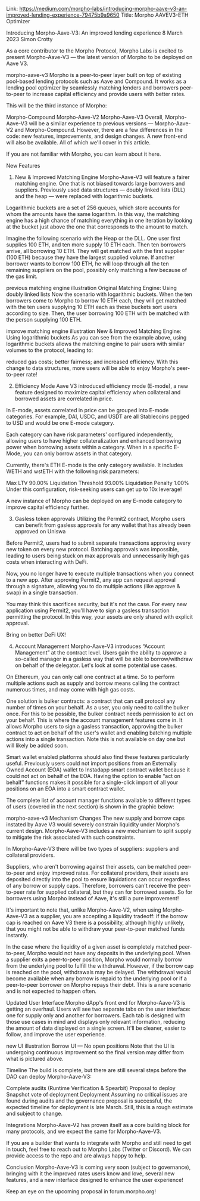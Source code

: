 Link: https://medium.com/morpho-labs/introducing-morpho-aave-v3-an-improved-lending-experience-79475b9a9650
Title: Morpho AAVEV3-ETH Optimizer

Introducing Morpho-Aave-V3: An improved lending experience
8 March 2023
Simon Crotty

As a core contributor to the Morpho Protocol, Morpho Labs is excited to present Morpho-Aave-V3 — the latest version of Morpho to be deployed on Aave V3.

morpho-aave-v3
Morpho is a peer-to-peer layer built on top of existing pool-based lending protocols such as Aave and Compound. It works as a lending pool optimizer by seamlessly matching lenders and borrowers peer-to-peer to increase capital efficiency and provide users with better rates.

This will be the third instance of Morpho:

Morpho-Compound
Morpho-Aave-V2
Morpho-Aave-V3
Overall, Morpho-Aave-V3 will be a similar experience to previous versions — Morpho-Aave-V2 and Morpho-Compound. However, there are a few differences in the code: new features, improvements, and design changes. A new front-end will also be available. All of which we'll cover in this article.

If you are not familiar with Morpho, you can learn about it here.

New Features

1. New & Improved Matching Engine
   Morpho-Aave-V3 will feature a fairer matching engine. One that is not biased towards large borrowers and suppliers. Previously used data structures — doubly linked lists (DLL) and the heap — were replaced with logarithmic buckets.

Logarithmic buckets are a set of 256 queues, which store accounts for whom the amounts have the same logarithm. In this way, the matching engine has a high chance of matching everything in one iteration by looking at the bucket just above the one that corresponds to the amount to match.

Imagine the following scenario with the Heap or the DLL. One user first supplies 100 ETH, and ten more supply 10 ETH each. Then ten borrowers arrive, all borrowing 10 ETH. They will get matched with the first supplier (100 ETH) because they have the largest supplied volume. If another borrower wants to borrow 100 ETH, he will loop through all the ten remaining suppliers on the pool, possibly only matching a few because of the gas limit.

previous matching engine illustration
Original Matching Engine: Using doubly linked lists
Now the scenario with logarithmic buckets. When the ten borrowers come to Morpho to borrow 10 ETH each, they will get matched with the ten users supplying 10 ETH each as these buckets sort users according to size. Then, the user borrowing 100 ETH with be matched with the person supplying 100 ETH.

improve matching engine illustration
New & Improved Matching Engine: Using logarithmic buckets
As you can see from the example above, using logarithmic buckets allows the matching engine to pair users with similar volumes to the protocol, leading to:

reduced gas costs;
better fairness; and
increased efficiency.
With this change to data structures, more users will be able to enjoy Morpho's peer-to-peer rate!

2. Efficiency Mode
   Aave V3 introduced efficiency mode (E-mode), a new feature designed to maximize capital efficiency when collateral and borrowed assets are correlated in price.

In E-mode, assets correlated in price can be grouped into E-mode categories. For example, DAI, USDC, and USDT are all Stablecoins pegged to USD and would be one E-mode category.

Each category can have risk parameters' configured independently, allowing users to have higher collateralization and enhanced borrowing power when borrowing assets within a category. When in a specific E-Mode, you can only borrow assets in that category.

Currently, there's ETH E-mode is the only category available. It includes WETH and wstETH with the following risk parameters:

Max LTV 90.00%
Liquidation Threshold 93.00%
Liquidation Penalty 1.00%
Under this configuration, risk-seeking users can get up to 10x leverage!

A new instance of Morpho can be deployed on any E-mode category to improve capital efficiency further.

3. Gasless token approvals
   Utilizing the Permit2 contract, Morpho users can benefit from gasless approvals for any wallet that has already been approved on Uniswa

Before Permit2, users had to submit separate transactions approving every new token on every new protocol. Batching approvals was impossible, leading to users being stuck on max approvals and unnecessarily high gas costs when interacting with DeFi.

Now, you no longer have to execute multiple transactions when you connect to a new app. After approving Permit2, any app can request approval through a signature, allowing you to do multiple actions (like approve & swap) in a single transaction.

You may think this sacrifices security, but it's not the case. For every new application using Permit2, you'll have to sign a gasless transaction permitting the protocol. In this way, your assets are only shared with explicit approval.

Bring on better DeFi UX!

4. Account Management
   Morpho-Aave-V3 introduces “Account Management” at the contract level. Users gain the ability to approve a so-called manager in a gasless way that will be able to borrow/withdraw on behalf of the delegator. Let's look at some potential use cases.

On Ethereum, you can only call one contract at a time. So to perform multiple actions such as supply and borrow means calling the contract numerous times, and may come with high gas costs.

One solution is bulker contracts: a contract that can call protocol any number of times on your behalf. As a user, you only need to call the bulker once. For this to be possible, the bulker contract needs permission to act on your behalf. This is where the account management features come in. It allows Morpho users to sign a gasless transaction, approving the bulker contract to act on behalf of the user's wallet and enabling batching multiple actions into a single transaction. Note this is not available on day one but will likely be added soon.

Smart wallet enabled platforms should also find these features particularly useful. Previously users could not import positions from an Externally Owned Account (EOA) wallet to Instadapp smart contract wallet because it could not act on behalf of the EOA. Having the option to enable “act on behalf” functions makes it possible for a single-click import of all your positions on an EOA into a smart contract wallet.

The complete list of account manager functions available to different types of users (covered in the next section) is shown in the graphic below:

morpho-aave-v3
Mechanism Changes
The new supply and borrow caps instated by Aave V3 would severely constrain liquidity under Morpho's current design. Morpho-Aave-V3 includes a new mechanism to split supply to mitigate the risk associated with such constraints.

In Morpho-Aave-V3 there will be two types of suppliers: suppliers and collateral providers.

Suppliers, who aren't borrowing against their assets, can be matched peer-to-peer and enjoy improved rates. For collateral providers, their assets are deposited directly into the pool to ensure liquidations can occur regardless of any borrow or supply caps. Therefore, borrowers can't receive the peer-to-peer rate for supplied collateral, but they can for borrowed assets. So for borrowers using Morpho instead of Aave, it's still a pure improvement!

It's important to note that, unlike Morpho-Aave-V2, when using Morpho-Aave-V3 as a supplier, you are accepting a liquidity tradeoff: if the borrow cap is reached on Aave V3 there is a possibility, although highly unlikely, that you might not be able to withdraw your peer-to-peer matched funds instantly.

In the case where the liquidity of a given asset is completely matched peer-to-peer, Morpho would not have any deposits in the underlying pool. When a supplier exits a peer-to-peer position, Morpho would normally borrow from the underlying pool to fulfill the withdrawal. However, if the borrow cap is reached on the pool, withdrawals may be delayed. The withdrawal would become available when any borrow is repaid to the underlying pool or if a peer-to-peer borrower on Morpho repays their debt. This is a rare scenario and is not expected to happen often.

Updated User Interface
Morpho dApp's front end for Morpho-Aave-V3 is getting an overhaul. Users will see two separate tabs on the user interface: one for supply only and another for borrowers. Each tab is designed with those use cases in mind and displays only relevant information, reducing the amount of data displayed on a single screen. It'll be cleaner, easier to follow, and improve the user experience.

new UI illustration
Borrow UI — No open positions
Note that the UI is undergoing continuous improvement so the final version may differ from what is pictured above.

Timeline
The build is complete, but there are still several steps before the DAO can deploy Morpho-Aave-V3:

Complete audits (Runtime Verification & Spearbit)
Proposal to deploy
Snapshot vote of deployment
Deployment
Assuming no critical issues are found during audits and the governance proposal is successful, the expected timeline for deployment is late March. Still, this is a rough estimate and subject to change.

Integrations
Morpho-Aave-V2 has proven itself as a core building block for many protocols, and we expect the same for Morpho-Aave-V3.

If you are a builder that wants to integrate with Morpho and still need to get in touch, feel free to reach out to Morpho Labs (Twitter or Discord). We can provide access to the repo and are always happy to help.

Conclusion
Morpho-Aave-V3 is coming very soon (subject to governance), bringing with it the improved rates users know and love, several new features, and a new interface designed to enhance the user experience!

Keep an eye on the upcoming proposal in forum.morpho.org!
